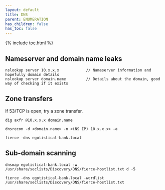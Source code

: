 ```yaml
---
layout: default
title: DNS
parent: ENUMERATION
has_children: false
has_toc: false
---
```


{% include toc.html %}

## Nameserver and domain name leaks
```
nslookup server 10.x.x.x            // Nameserver information and hopefully domain details
nslookup server domain.name         // Details about the domain, good way of checking if it exists
```

## Zone transfers
If 53/TCP is open, try a zone transfer.
```
dig axfr @10.x.x.x domain.name

dnsrecon -d <domain.name> -n <(NS IP) 10.x.x.x> -a

fierce -dns egotistical-bank.local
```

## Sub-domain scanning
```
dnsmap egotistical-bank.local -w /usr/share/seclists/Discovery/DNS/fierce-hostlist.txt d -5

fierce -dns egotistical-bank.local -wordlist /usr/share/seclists/Discovery/DNS/fierce-hostlist.txt
```